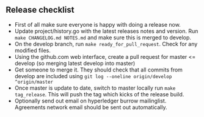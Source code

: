 ## Release checklist

* First of all make sure everyone is happy with doing a release now. 
* Update project/history.go with the latest releases notes and version. Run `make CHANGELOG.md NOTES.md` and make sure this is merged to develop.
* On the develop branch, run `make ready_for_pull_request`. Check for any modified files.
* Using the github.com web interface, create a pull request for master <= develop (so merging latest develop into master)
* Get someone to merge it. They should check that all commits from develop are included using `git log --oneline origin/develop ^origin/master`
* Once master is update to date, switch to master locally run `make tag_release`. This will push the tag which kicks of the release build.
* Optionally send out email on hyperledger burrow mailinglist. Agreements network email should be sent out automatically.
